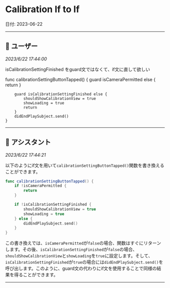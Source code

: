 # Calibration If to If

日付: 2023-06-22

---

## 👤 ユーザー
*2023/6/22 17:44:00*

isCalibrationSettingFinished をguard文ではなくて、if文に直して欲しい

func calibrationSettingButtonTapped() {
        guard isCameraPermitted else { return }

        guard isCalibrationSettingFinished else {
            shouldShowCalibrationView = true
            showLoading = true
            return
        }
        didEndPlaySubject.send()
    }

---

## 🤖 アシスタント
*2023/6/22 17:44:21*

以下のようにif文を用いて`calibrationSettingButtonTapped()`関数を書き換えることができます。

```swift
func calibrationSettingButtonTapped() {
    if !isCameraPermitted {
        return
    }

    if !isCalibrationSettingFinished {
        shouldShowCalibrationView = true
        showLoading = true
    } else {
        didEndPlaySubject.send()
    }
}
```

この書き換えでは、`isCameraPermitted`が`false`の場合、関数はすぐにリターンします。その後、`isCalibrationSettingFinished`が`false`の場合、`shouldShowCalibrationView`と`showLoading`を`true`に設定します。そして、`isCalibrationSettingFinished`が`true`の場合には`didEndPlaySubject.send()`を呼び出します。このように、guard文の代わりにif文を使用することで同様の結果を得ることができます。

---
